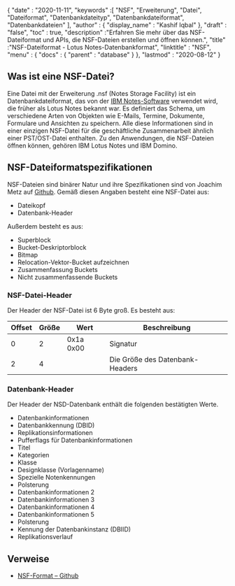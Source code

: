 {
  "date" : "2020-11-11",
  "keywords" :[ "NSF", "Erweiterung", "Datei", "Dateiformat", "Datenbankdateityp", "Datenbankdateiformat", "Datenbankdateien" ],
  "author" : {
    "display_name" : "Kashif Iqbal"
},
  "draft" : "false",
  "toc" : true,
  "description" :"Erfahren Sie mehr über das NSF-Dateiformat und APIs, die NSF-Dateien erstellen und öffnen können.",
  "title" :"NSF-Dateiformat - Lotus Notes-Datenbankformat",
  "linktitle" : "NSF",
  "menu" : {
    "docs" : {
      "parent" : "database"
}
},
  "lastmod" : "2020-08-12"
}

## Was ist eine NSF-Datei?

Eine Datei mit der Erweiterung .nsf (Notes Storage Facility) ist ein Datenbankdateiformat, das von der [IBM Notes-Software](https://en.wikipedia.org/wiki/HCL_Domino) verwendet wird, die früher als Lotus Notes bekannt war. Es definiert das Schema, um verschiedene Arten von Objekten wie E-Mails, Termine, Dokumente, Formulare und Ansichten zu speichern. Alle diese Informationen sind in einer einzigen NSF-Datei für die geschäftliche Zusammenarbeit ähnlich einer PST/OST-Datei enthalten. Zu den Anwendungen, die NSF-Dateien öffnen können, gehören IBM Lotus Notes und IBM Domino.

## NSF-Dateiformatspezifikationen

NSF-Dateien sind binärer Natur und ihre Spezifikationen sind von Joachim Metz auf [Github](https://github.com/libyal/libnsfdb/blob/main/documentation/Notes%20Storage%20Facility%20(NSF)%20database%20file%20format.asciidoc). Gemäß diesen Angaben besteht eine NSF-Datei aus:

* Dateikopf
* Datenbank-Header

Außerdem besteht es aus:

* Superblock
* Bucket-Deskriptorblock
* Bitmap
* Relocation-Vektor-Bucket aufzeichnen
* Zusammenfassung Buckets
* Nicht zusammenfassende Buckets


### NSF-Datei-Header

Der Header der NSF-Datei ist 6 Byte groß. Es besteht aus:

|Offset|Größe|Wert|Beschreibung|
---|---|---|---|
0|2|0x1a 0x00|Signatur|
2|4| |Die Größe des Datenbank-Headers|

### Datenbank-Header

Der Header der NSD-Datenbank enthält die folgenden bestätigten Werte.

* Datenbankinformationen
* Datenbankkennung (DBID)
* Replikationsinformationen
* Pufferflags für Datenbankinformationen
* Titel
* Kategorien
* Klasse
* Designklasse (Vorlagenname)
* Spezielle Notenkennungen
* Polsterung
* Datenbankinformationen 2
* Datenbankinformationen 3
* Datenbankinformationen 4
* Datenbankinformationen 5
* Polsterung
* Kennung der Datenbankinstanz (DBIID)
* Replikationsverlauf

## Verweise

* [NSF-Format – Github](https://github.com/libyal/libnsfdb/blob/main/documentation/Notes%20Storage%20Facility%20(NSF)%20database%20file%20format.asciidoc)

